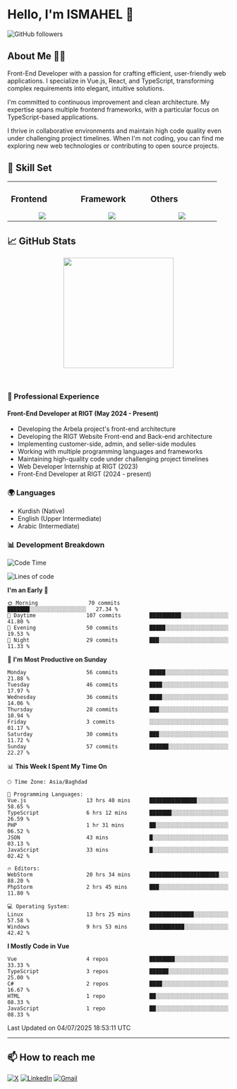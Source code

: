# Hello, I'm ISMAHEL 👋 
![GitHub followers](https://img.shields.io/github/followers/ismahelZero) 

## About Me 👨‍💻
Front-End Developer with a passion for crafting efficient, user-friendly web applications. I specialize in Vue.js, React, and TypeScript, transforming complex requirements into elegant, intuitive solutions.

I'm committed to continuous improvement and clean architecture. My expertise spans multiple frontend frameworks, with a particular focus on TypeScript-based applications.

I thrive in collaborative environments and maintain high code quality even under challenging project timelines. When I'm not coding, you can find me exploring new web technologies or contributing to open source projects.

## 💼 Skill Set

<table><tr><td valign="top" width="25%">

### Frontend  
<a href="https://github.com/ismahelZero">
<div align="center">  
       <img src="https://skillicons.dev/icons?i=html,css,bootstrap,tailwind,js,ts&perline=4" /> 
</div>
</a>
 </td><td valign="top" width="25%">
        
### Framework
<a href="https://github.com/ismahelZero">
<div align="center">
       <img src="https://skillicons.dev/icons?i=vuejs,nuxtjs,react&perline=4" /> 
</div>
</a>

</td><td valign="top" width="25%">
  
### Others
<a href="https://github.com/ismahelZero">
<div align="center">
       <img src="https://skillicons.dev/icons?i=git,github,npm,figma,vscode,webstorm,discord,vscodeqt&perline=4" /> 
</div>
</a>
</td>
</tr></table>


## 📈 GitHub Stats
<!-- Activity Graph -->
<p align="center">
  <a href="https://github.com/ismahelZero">
    <img height=250 src="https://github-readme-activity-graph.vercel.app/graph?username=ismahelZero&bg_color=282c34&color=FDFD96&line=FDFD96&point=FFFFFF&area_color=79FE96&border_radius=24.5&title_color=FDFD96&border_radius=20px"/>
  </a> 
</p>

<br>

### 💼 Professional Experience
#### Front-End Developer at RIGT (May 2024 - Present)
- Developing the Arbela project's front-end architecture
- Developing the RIGT Website Front-end and Back-end architecture
- Implementing customer-side, admin, and seller-side modules
- Working with multiple programming languages and frameworks
- Maintaining high-quality code under challenging project timelines
- Web Developer Internship at RIGT (2023)
- Front-End Developer at RIGT (2024 - present)

### 🌍 Languages
- Kurdish (Native)
- English (Upper Intermediate)
- Arabic (Intermediate)

### 📊 Development Breakdown
<!--START_SECTION:waka-->
![Code Time](http://img.shields.io/badge/Code%20Time-1%2C192%20hrs%2044%20mins-blue)

![Lines of code](https://img.shields.io/badge/From%20Hello%20World%20I%27ve%20Written-4.3%20million%20lines%20of%20code-blue)

**I'm an Early 🐤** 

```text
🌞 Morning                70 commits          ███████░░░░░░░░░░░░░░░░░░   27.34 % 
🌆 Daytime                107 commits         ██████████░░░░░░░░░░░░░░░   41.80 % 
🌃 Evening                50 commits          █████░░░░░░░░░░░░░░░░░░░░   19.53 % 
🌙 Night                  29 commits          ███░░░░░░░░░░░░░░░░░░░░░░   11.33 % 
```
📅 **I'm Most Productive on Sunday** 

```text
Monday                   56 commits          █████░░░░░░░░░░░░░░░░░░░░   21.88 % 
Tuesday                  46 commits          ████░░░░░░░░░░░░░░░░░░░░░   17.97 % 
Wednesday                36 commits          ████░░░░░░░░░░░░░░░░░░░░░   14.06 % 
Thursday                 28 commits          ███░░░░░░░░░░░░░░░░░░░░░░   10.94 % 
Friday                   3 commits           ░░░░░░░░░░░░░░░░░░░░░░░░░   01.17 % 
Saturday                 30 commits          ███░░░░░░░░░░░░░░░░░░░░░░   11.72 % 
Sunday                   57 commits          ██████░░░░░░░░░░░░░░░░░░░   22.27 % 
```


📊 **This Week I Spent My Time On** 

```text
🕑︎ Time Zone: Asia/Baghdad

💬 Programming Languages: 
Vue.js                   13 hrs 40 mins      ███████████████░░░░░░░░░░   58.65 % 
TypeScript               6 hrs 12 mins       ███████░░░░░░░░░░░░░░░░░░   26.59 % 
PHP                      1 hr 31 mins        ██░░░░░░░░░░░░░░░░░░░░░░░   06.52 % 
JSON                     43 mins             █░░░░░░░░░░░░░░░░░░░░░░░░   03.13 % 
JavaScript               33 mins             █░░░░░░░░░░░░░░░░░░░░░░░░   02.42 % 

🔥 Editors: 
WebStorm                 20 hrs 34 mins      ██████████████████████░░░   88.20 % 
PhpStorm                 2 hrs 45 mins       ███░░░░░░░░░░░░░░░░░░░░░░   11.80 % 

💻 Operating System: 
Linux                    13 hrs 25 mins      ██████████████░░░░░░░░░░░   57.58 % 
Windows                  9 hrs 53 mins       ███████████░░░░░░░░░░░░░░   42.42 % 
```

**I Mostly Code in Vue** 

```text
Vue                      4 repos             ████████░░░░░░░░░░░░░░░░░   33.33 % 
TypeScript               3 repos             ██████░░░░░░░░░░░░░░░░░░░   25.00 % 
C#                       2 repos             ████░░░░░░░░░░░░░░░░░░░░░   16.67 % 
HTML                     1 repo              ██░░░░░░░░░░░░░░░░░░░░░░░   08.33 % 
JavaScript               1 repo              ██░░░░░░░░░░░░░░░░░░░░░░░   08.33 % 
```




 Last Updated on 04/07/2025 18:53:11 UTC
<!--END_SECTION:waka-->

---
## 📫 How to reach me
[![X](https://img.shields.io/badge/X-informational?style=for-the-badge&logo=X&logoColor=white)](https://www.twitter.com/ismahel_zero/)
[![LinkedIn](https://img.shields.io/badge/LinkedIn-0077B5?style=for-the-badge&logo=linkedin&logoColor=white)](https://linkedin.com/in/ismahel-zero-1053b4228)
[![Gmail](https://img.shields.io/badge/Gmail-informational?style=for-the-badge&color=EA4335&logo=gmail&logoColor=white)](mailto:ismahel.zero94@gmail.com?subject=Hey!)
